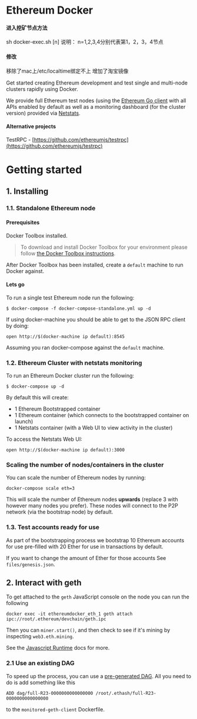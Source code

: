 # Ethereum Docker

#### 进入挖矿节点方法
sh docker-exec.sh [n]
说明： n=1,2,3,4分别代表第1，2，3，4节点

#### 修改

移除了mac上/etc/localtime绑定不上
增加了淘宝镜像



Get started creating Ethereum development and test single and multi-node clusters
rapidly using Docker.

We provide full Ethereum test nodes (using the [Ethereum Go client](https://github.com/ethereum/go-ethereum) with all APIs enabled by default as well as a monitoring dashboard (for the cluster version) provided
via [Netstats](https://github.com/cubedro/eth-netstats).

#### Alternative projects

TestRPC - [https://github.com/ethereumjs/testrpc](https://github.com/ethereumjs/testrpc)

# Getting started

## 1. Installing

### 1.1. Standalone Ethereum node

#### Prerequisites

Docker Toolbox installed. 
> To download and install Docker Toolbox for your environment please
follow [the Docker Toolbox instructions](https://www.docker.com/products/docker-toolbox). 

After Docker Toolbox has been installed, create a ```default``` machine to run Docker against.

#### Lets go

To run a single test Ethereum node run the following:

```
$ docker-compose -f docker-compose-standalone.yml up -d
```

If using docker-machine you should be able to get to the JSON RPC client by doing:

```
open http://$(docker-machine ip default):8545
```

Assuming you ran docker-compose against the ```default``` machine.

### 1.2. Ethereum Cluster with netstats monitoring

To run an Ethereum Docker cluster run the following:

```
$ docker-compose up -d
```

By default this will create:

* 1 Ethereum Bootstrapped container
* 1 Ethereum container (which connects to the bootstrapped container on launch)
* 1 Netstats container (with a Web UI to view activity in the cluster)

To access the Netstats Web UI:

```
open http://$(docker-machine ip default):3000
```

### Scaling the number of nodes/containers in the cluster

You can scale the number of Ethereum nodes by running:

```
docker-compose scale eth=3
```

This will scale the number of Ethereum nodes **upwards** (replace 3 with however many nodes
you prefer). These nodes will connect to the P2P network (via the bootstrap node)
by default.

### 1.3. Test accounts ready for use

As part of the bootstrapping process we bootstrap 10 Ethereum accounts for use
pre-filled with 20 Ether for use in transactions by default.

If you want to change the amount of Ether for those accounts
See `files/genesis.json`.

## 2. Interact with geth

To get attached to the `geth` JavaScript console on the node you can run the following
```
docker exec -it ethereumdocker_eth_1 geth attach ipc://root/.ethereum/devchain/geth.ipc
```
Then you can `miner.start()`, and then check to see if it's mining by inspecting `web3.eth.mining`. 

See the [Javascript Runtime](https://github.com/ethereum/go-ethereum/wiki/JavaScript-Console) docs for more.

### 2.1 Use an existing DAG

To speed up the process, you can use a [pre-generated DAG](https://github.com/ethereum/wiki/wiki/Ethash-DAG). All you need to do is add something like this
```
ADD dag/full-R23-0000000000000000 /root/.ethash/full-R23-0000000000000000
```
to the `monitored-geth-client` Dockerfile.
